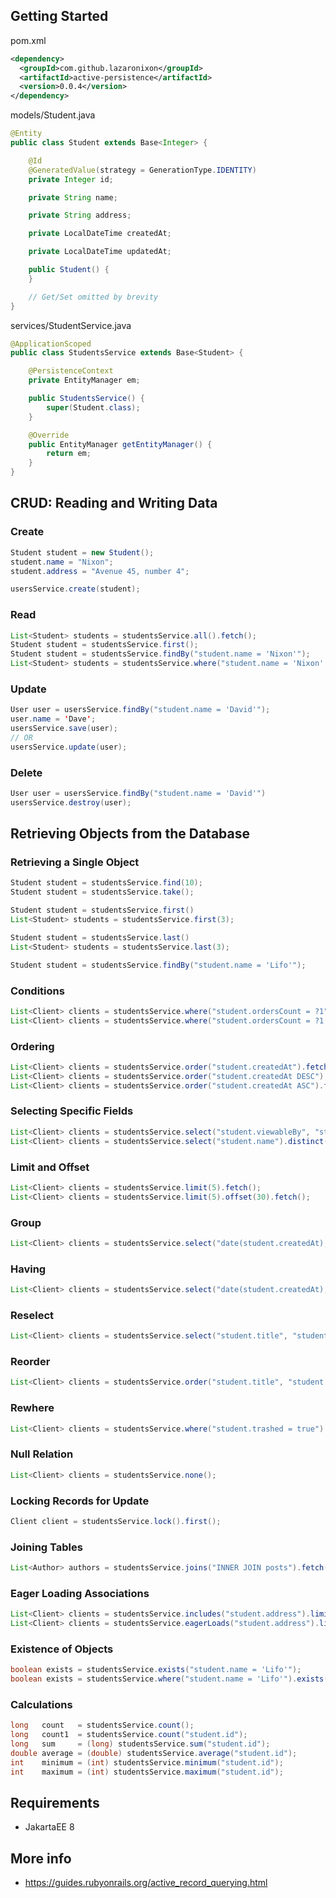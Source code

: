 ## Getting Started

pom.xml
```xml
<dependency>
  <groupId>com.github.lazaronixon</groupId>
  <artifactId>active-persistence</artifactId>
  <version>0.0.4</version>
</dependency>
```

models/Student.java
```java
@Entity
public class Student extends Base<Integer> {

    @Id
    @GeneratedValue(strategy = GenerationType.IDENTITY)
    private Integer id;

    private String name;

    private String address;

    private LocalDateTime createdAt;

    private LocalDateTime updatedAt;

    public Student() {
    }

    // Get/Set omitted by brevity
}
```

services/StudentService.java
```java
@ApplicationScoped
public class StudentsService extends Base<Student> {

    @PersistenceContext
    private EntityManager em;

    public StudentsService() {
        super(Student.class);
    }

    @Override
    public EntityManager getEntityManager() {
        return em;
    }
}
```

## CRUD: Reading and Writing Data

### Create
```java
Student student = new Student();
student.name = "Nixon";
student.address = "Avenue 45, number 4";

usersService.create(student);
```

### Read
```java
List<Student> students = studentsService.all().fetch();
Student student = studentsService.first();
Student student = studentsService.findBy("student.name = 'Nixon'");
List<Student> students = studentsService.where("student.name = 'Nixon' AND student.occupation = 'Code Artist'").order("student.createdAt DESC").fetch();
```

### Update
```java
User user = usersService.findBy("student.name = 'David'");
user.name = 'Dave';
usersService.save(user);
// OR
usersService.update(user);
```

### Delete
```java
User user = usersService.findBy("student.name = 'David'")
usersService.destroy(user);
```

## Retrieving Objects from the Database

### Retrieving a Single Object
```java
Student student = studentsService.find(10);
Student student = studentsService.take();

Student student = studentsService.first()
List<Student> students = studentsService.first(3);

Student student = studentsService.last()
List<Student> students = studentsService.last(3);

Student student = studentsService.findBy("student.name = 'Lifo'");
```

### Conditions
```java
List<Client> clients = studentsService.where("student.ordersCount = ?1", 10).fetch();
List<Client> clients = studentsService.where("student.ordersCount = ?1 AND student.locked = ?2", 10, false).fetch();
```

### Ordering
```java
List<Client> clients = studentsService.order("student.createdAt").fetch();
List<Client> clients = studentsService.order("student.createdAt DESC").fetch();
List<Client> clients = studentsService.order("student.createdAt ASC").fetch();
```

### Selecting Specific Fields
```java
List<Client> clients = studentsService.select("student.viewableBy", "student.locked").fetch();
List<Client> clients = studentsService.select("student.name").distinct().fetch();
```

### Limit and Offset
```java
List<Client> clients = studentsService.limit(5).fetch();
List<Client> clients = studentsService.limit(5).offset(30).fetch();
```

### Group
```java
List<Client> clients = studentsService.select("date(student.createdAt), sum(price)").group("date(student.createdAt)").fetch();
```

### Having
```java
List<Client> clients = studentsService.select("date(student.createdAt), sum(student.price)").group("date(student.createdAt)").having("sum(student.price) > 100").fetch();
```

### Reselect
```java
List<Client> clients = studentsService.select("student.title", "student.body").reselect("student.createdAt").fetch();
```

### Reorder
```java
List<Client> clients = studentsService.order("student.title", "student.body").reorder("student.createdAt").fetch();
```

### Rewhere
```java
List<Client> clients = studentsService.where("student.trashed = true").rewhere("student.trashed = false").fetch();
```

### Null Relation
```java
List<Client> clients = studentsService.none();
```

### Locking Records for Update
```java
Client client = studentsService.lock().first();
```

### Joining Tables
```java
List<Author> authors = studentsService.joins("INNER JOIN posts").fetch();
```

### Eager Loading Associations
```java
List<Client> clients = studentsService.includes("student.address").limit(10).fetch();
List<Client> clients = studentsService.eagerLoads("student.address").limit(10).fetch();
```

### Existence of Objects
```java
boolean exists = studentsService.exists("student.name = 'Lifo'");
boolean exists = studentsService.where("student.name = 'Lifo'").exists();
```

### Calculations
```java
long   count   = studentsService.count();
long   count1  = studentsService.count("student.id");
long   sum     = (long) studentsService.sum("student.id");
double average = (double) studentsService.average("student.id");
int    minimum = (int) studentsService.minimum("student.id");
int    maximum = (int) studentsService.maximum("student.id");
```

## Requirements
* JakartaEE 8

## More info
* https://guides.rubyonrails.org/active_record_querying.html
